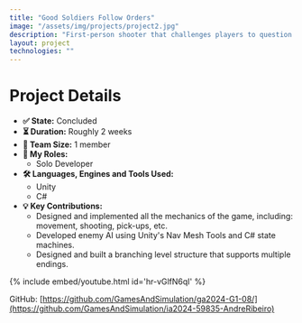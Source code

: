 ```yaml
---
title: "Good Soldiers Follow Orders"
image: "/assets/img/projects/project2.jpg"
description: "First-person shooter that challenges players to question the morality their actions."
layout: project
technologies: ""
---
```


# **Project Details**

- **✅ State:** Concluded  
- **⏳ Duration:** Roughly 2 weeks  
- **👥 Team Size:** 1 member
- **💼 My Roles:**  
  -  Solo Developer
- **🛠️ Languages, Engines and Tools Used:** 
    - Unity 
    - C#  
- **💡 Key Contributions:**  
  - Designed and implemented all the mechanics of the game, including: movement, shooting, pick-ups, etc.
  - Developed enemy AI using Unity's Nav Mesh Tools and C# state machines.
  - Designed and built a branching level structure that supports multiple endings.

{% include embed/youtube.html id='hr-vGlfN6qI' %}

GitHub: [https://github.com/GamesAndSimulation/ga2024-G1-08/](https://github.com/GamesAndSimulation/ia2024-59835-AndreRibeiro)
